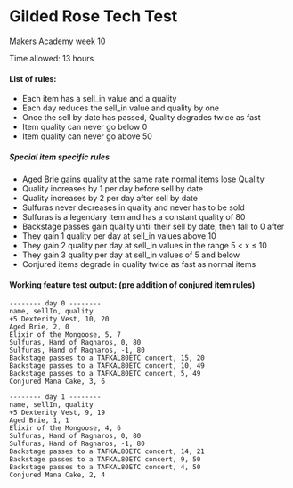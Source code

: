 # Gilded Rose Tech Test

Makers Academy week 10

Time allowed: 13 hours

#### List of rules:

- Each item has a sell_in value and a quality
- Each day reduces the sell_in value and quality by one
- Once the sell by date has passed, Quality degrades twice as fast
- Item quality can never go below 0
- Item quality can never go above 50

##### Special item specific rules

- Aged Brie gains quality at the same rate normal items lose Quality
 - Quality increases by 1 per day before sell by date
 - Quality increases by 2 per day after sell by date
- Sulfuras never decreases in quality and never has to be sold
 - Sulfuras is a legendary item and has a constant quality of 80
- Backstage passes gain quality until their sell by date, then fall to 0 after
 - They gain 1 quality per day at sell_in values above 10
 - They gain 2 quality per day at sell_in values in the range 5 < x ≤ 10
 - They gain 3 quality per day at sell_in values of 5 and below
- Conjured items degrade in quality twice as fast as normal items



#### Working feature test output: (pre addition of conjured item rules)
```
-------- day 0 --------
name, sellIn, quality
+5 Dexterity Vest, 10, 20
Aged Brie, 2, 0
Elixir of the Mongoose, 5, 7
Sulfuras, Hand of Ragnaros, 0, 80
Sulfuras, Hand of Ragnaros, -1, 80
Backstage passes to a TAFKAL80ETC concert, 15, 20
Backstage passes to a TAFKAL80ETC concert, 10, 49
Backstage passes to a TAFKAL80ETC concert, 5, 49
Conjured Mana Cake, 3, 6

-------- day 1 --------
name, sellIn, quality
+5 Dexterity Vest, 9, 19
Aged Brie, 1, 1
Elixir of the Mongoose, 4, 6
Sulfuras, Hand of Ragnaros, 0, 80
Sulfuras, Hand of Ragnaros, -1, 80
Backstage passes to a TAFKAL80ETC concert, 14, 21
Backstage passes to a TAFKAL80ETC concert, 9, 50
Backstage passes to a TAFKAL80ETC concert, 4, 50
Conjured Mana Cake, 2, 4
```
